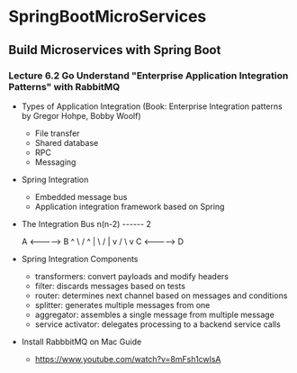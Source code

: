 # SpringBootMicroServices
## Build Microservices with Spring Boot

### Lecture 6.2 Go Understand "Enterprise Application Integration Patterns" with RabbitMQ

* Types of Application Integration 
  (Book: Enterprise Integration patterns by Gregor Hohpe, Bobby Woolf) 
  * File transfer
  * Shared database
  * RPC
  * Messaging

* Spring Integration
  * Embedded message bus
  * Application integration framework based on Spring

* The Integration Bus
      n(n-2)
      ------
        2

    A <-----> B
    ^ \     / ^
    |   \  /  |
    v   / \   v
    C <-----> D

* Spring Integration Components
  * transformers: convert payloads and modify headers
  * filter: discards messages based on tests
  * router: determines next channel based on messages and conditions
  * splitter: generates multiple messages from one
  * aggregator: assembles a single message from multiple message
  * service activator: delegates processing to a backend service calls

* Install RabbbitMQ on Mac Guide
  * https://www.youtube.com/watch?v=8mFsh1cwlsA 
  

